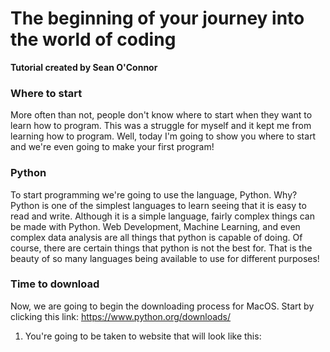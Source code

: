 # The beginning of your journey into the world of coding


**Tutorial created by Sean O'Connor**

### Where to start 
More often than not, people don't know where to start when they want to learn how to program. This was a struggle for myself and it kept me from learning how to program. Well, today I'm going to show you where to start and we're even going to make your first program!

### Python

To start programming we're going to use the language, Python. Why? Python is one of the simplest languages to learn seeing that it is easy to read and write. Although it is a simple language, fairly complex things can be made with Python. Web Development, Machine Learning, and even complex data analysis are all things that python is capable of doing. Of course, there are certain things that python is not the best for. That is the beauty of so many languages being available to use for different purposes!
 
### Time to download

Now, we are going to begin the downloading process for MacOS. Start by clicking this link: <https://www.python.org/downloads/>
1. You're going to be taken to website that will look like this:
